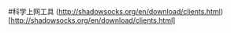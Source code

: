 #科学上网工具
(http://shadowsocks.org/en/download/clients.html)[http://shadowsocks.org/en/download/clients.html]
